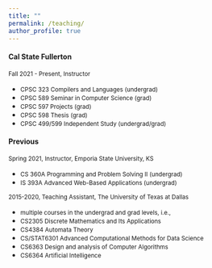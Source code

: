 ```yaml
---
title: ""
permalink: /teaching/
author_profile: true
---
```

#### Cal State Fullerton
<small>Fall 2021 - Present, Instructor</small>
* <small>CPSC 323 Compilers and Languages (undergrad)</small>
* <small>CPSC 589 Seminar in Computer Science (grad)</small>
* <small>CPSC 597 Projects (grad)</small>
* <small>CPSC 598 Thesis (grad)</small>
* <small>CPSC 499/599 Independent Study (undergrad/grad)</small>


#### Previous
<small>Spring 2021, Instructor, Emporia State University, KS</small>
* <small>CS 360A Programming and Problem Solving II (undergrad)</small>
* <small>IS 393A Advanced Web-Based Applications (undergrad)</small>

<small>2015-2020, Teaching Assistant, The University of Texas at Dallas</small>
* <small>multiple courses in the undergrad and grad levels, i.e.,</small>
* <small>CS2305 Discrete Mathematics and Its Applications</small>
* <small>CS4384 Automata Theory</small>
* <small>CS/STAT6301 Advanced Computational Methods for Data Science</small>
* <small>CS6363 Design and analysis of Computer Algorithms</small>
* <small>CS6364 Artificial Intelligence</small>

